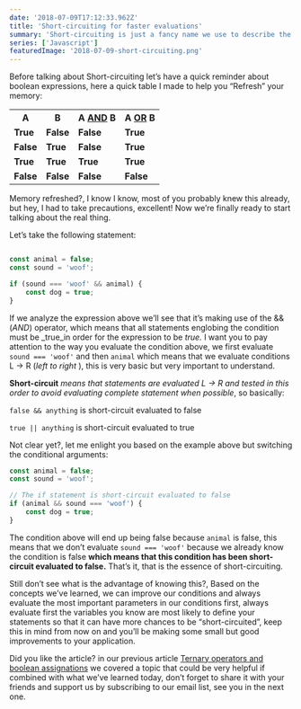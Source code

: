 ```yaml
---
date: '2018-07-09T17:12:33.962Z'
title: 'Short-circuiting for faster evaluations'
summary: 'Short-circuiting is just a fancy name we use to describe the interruption of conditional statements due to the fullfillment of truth table evaluations...'
series: ['Javascript']
featuredImage: '2018-07-09-short-circuiting.png'
---
```




Before talking about Short-circuiting let’s have a quick reminder about boolean expressions, here a quick table I made to help you “Refresh” your memory:
<table class="tg">
<tbody>
<tr>
<th>A</th>
<th>B</th>
<th>A <u>AND</u> B</th>
<th>A <u>OR</u> B</th>
</tr>
<tr class="alt">
<td><strong>True</strong></td>
<td><strong>False</strong></td>
<td><strong>False</strong></td>
<td><strong>True</strong></td>
</tr>
<tr>
<td><strong>False</strong></td>
<td><strong>True</strong></td>
<td><strong>False</strong></td>
<td><strong>True</strong></td>
</tr>
<tr class="alt">
<td><strong>True</strong></td>
<td><strong>True</strong></td>
<td><strong>True</strong></td>
<td><strong>True</strong></td>
</tr>
<tr>
<td><strong>False</strong></td>
<td><strong>False</strong></td>
<td><strong>False</strong></td>
<td><strong>False</strong></td>
</tr>
</tbody>
</table>

Memory refreshed?, I know I know, most of you probably knew this already, but hey, I had to take precautions, excellent! Now we’re finally ready to start talking about the real thing.


Let’s take the following statement:

```javascript

const animal = false;
const sound = 'woof';

if (sound === 'woof' && animal) {
    const dog = true;
}
```

If we analyze the expression above we’ll see that it’s making use of the && (_AND_) operator, which means that all statements englobing the condition must be  _true_in order for the expression to be  _true._ I want you to pay attention to the way you evaluate the condition above, we first evaluate  `sound === 'woof'`  and then `animal`  which means that we evaluate conditions L -> R (_left to right_ ), this is very basic but very important to understand.

**Short-circuit** _means that statements are evaluated L -> R and tested in this order to avoid evaluating complete statement when possible_, so basically:

`false && anything`  is short-circuit evaluated to false

`true || anything` is short-circuit evaluated to true

Not clear yet?, let me enlight you based on the example above but switching the conditional arguments:

```javascript
const animal = false;
const sound = 'woof';

// The if statement is short-circuit evaluated to false
if (animal && sound === 'woof') {
    const dog = true;
}
```

The condition above will end up being false because  `animal` is false, this means that we don’t evaluate `sound === 'woof'` because we already know the condition is false **which means that this condition has been short-circuit evaluated to false.** That’s it, that is the essence of short-circuiting.

Still don’t see what is the advantage of knowing this?, Based on the concepts we’ve learned, we can improve our conditions and always evaluate the most important parameters in our conditions first, always evaluate first the variables you know are most likely to define your statements so that it can have more chances to be “short-circuited”, keep this in mind from now on and you’ll be making some small but good improvements to your application.




Did you like the article? in our previous article [Ternary operators and boolean assignations](https://enmascript.com/articles/2018/07/07/ternary-operators-and-boolean-assignations)  we covered a topic that could be very helpful if combined with what we’ve learned today, don’t forget to share it with your friends and support us by subscribing to our email list, see you in the next one.
